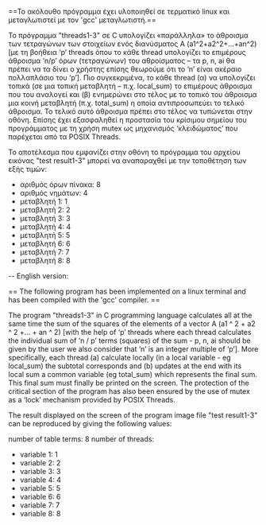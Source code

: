 ==Το ακόλουθο πρόγραμμα έχει υλοποιηθεί σε τερματικό linux και μεταγλωτιστεί με τον 'gcc' μεταγλωτιστή.==

To πρόγραμμα "threads1-3" σε C υπολογίζει «παράλληλα» το άθροισμα των τετραγώνων των στοιχείων
ενός διανύσματος Α (a1^2+a2^2+…+an^2) [με τη βοήθεια ‘p’ threads όπου το κάθε thread υπολογίζει το επιμέρους
άθροισμα ‘n/p’ όρων (τετραγώνων) του αθροίσματος – τα p, n, ai θα πρέπει να τα δίνει ο χρήστης
επίσης θεωρούμε ότι το ‘n’ είναι ακέραιο πολλαπλάσιο του ‘p’]. Πιο συγκεκριμένα, το κάθε thread
(α) να υπολογίζει τοπικά (σε μια τοπική μεταβλητή – π.χ. local_sum) τo επιμέρους άθροισμα που του
αναλογεί και (β) ενημερώνει στο τέλος με το τοπικό του άθροισμα μια κοινή μεταβλητή (π.χ. total_sum) η οποία
αντιπροσωπεύει το τελικό άθροισμα. Το τελικό αυτό άθροισμα πρέπει στο τέλος να τυπώνεται στην οθόνη.
Επίσης έχει εξασφαληθεί η προστασία του κρίσιμου σημείου του προγράμματος με τη χρήση mutex
ως μηχανισμός ‘κλειδώματος’ που παρέχεται από τα POSIX Threads.

Το αποτέλεσμα που εμφανίζει στην οθόνη το πρόγραμμα του αρχείου εικόνας "test result1-3" μπορεί να 
αναπαραχθεί με την τοποθέτηση των εξής τιμών:

- αριθμός όρων πίνακα: 8
- αριθμός νημάτων: 4
- μεταβλητή 1: 1
- μεταβλητή 2: 2
- μεταβλητή 3: 3
- μεταβλητή 4: 4
- μεταβλητή 5: 5
- μεταβλητή 6: 6
- μεταβλητή 7: 7
- μεταβλητή 8: 8

-- English version:

== The following program has been implemented on a linux terminal and has been compiled with the 'gcc' compiler. ==

The program "threads1-3" in C programming language calculates all at the same time the sum of the squares of the elements
of a vector A (a1 ^ 2 + a2 ^ 2 +… + an ^ 2) [with the help of ‘p’ threads where each thread calculates the individual
sum of ‘n / p’ terms (squares) of the sum - p, n, ai should be given by the user
we also consider that ‘n’ is an integer multiple of ‘p’]. More specifically, each thread
(a) calculate locally (in a local variable - eg local_sum) the subtotal
corresponds and (b) updates at the end with its local sum a common variable (eg total_sum) which
represents the final sum. This final sum must finally be printed on the screen.
The protection of the critical section of the program has also been ensured by the use of mutex
as a ‘lock’ mechanism provided by POSIX Threads.

The result displayed on the screen of the program image file "test result1-3" can be
reproduced by giving the following values:

number of table terms: 8
number of threads:
- variable 1: 1
- variable 2: 2
- variable 3: 3
- variable 4: 4
- variable 5: 5
- variable 6: 6
- variable 7: 7
- variable 8: 8
